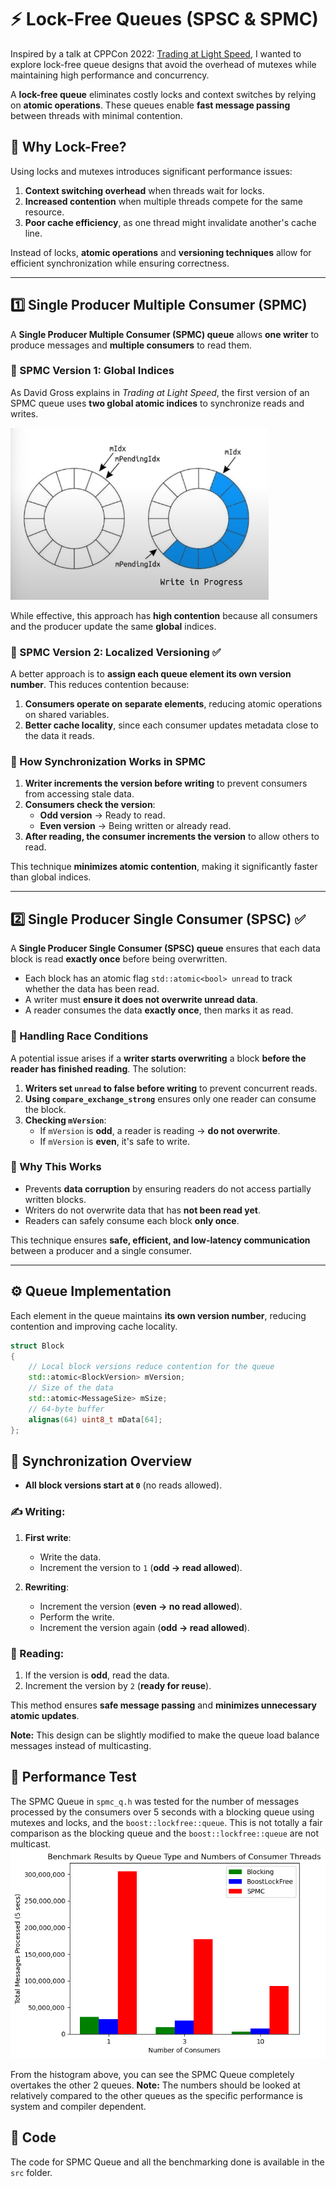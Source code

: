 # ⚡️ Lock-Free Queues (SPSC & SPMC)

Inspired by a talk at CPPCon 2022: [Trading at Light Speed](https://youtu.be/8uAW5FQtcvE), I wanted to explore lock-free queue designs that avoid the overhead of mutexes while maintaining high performance and concurrency.

A **lock-free queue** eliminates costly locks and context switches by relying on **atomic operations**. These queues enable **fast message passing** between threads with minimal contention.

## 🚀 Why Lock-Free?
Using locks and mutexes introduces significant performance issues:
1. **Context switching overhead** when threads wait for locks.
2. **Increased contention** when multiple threads compete for the same resource.
3. **Poor cache efficiency**, as one thread might invalidate another's cache line.

Instead of locks, **atomic operations** and **versioning techniques** allow for efficient synchronization while ensuring correctness.

---

## 1️⃣ Single Producer Multiple Consumer (SPMC)
A **Single Producer Multiple Consumer (SPMC) queue** allows **one writer** to produce messages and **multiple consumers** to read them.

### 🔹 SPMC Version 1: Global Indices
As David Gross explains in *Trading at Light Speed*, the first version of an SPMC queue uses **two global atomic indices** to synchronize reads and writes.

![SPMC V1](assets/spmc_q_v1.png)

While effective, this approach has **high contention** because all consumers and the producer update the same **global** indices.

### 🔹 SPMC Version 2: Localized Versioning ✅
A better approach is to **assign each queue element its own version number**. This reduces contention because:
1. **Consumers operate on separate elements**, reducing atomic operations on shared variables.
2. **Better cache locality**, since each consumer updates metadata close to the data it reads.

### 📌 How Synchronization Works in SPMC
1. **Writer increments the version before writing** to prevent consumers from accessing stale data.
2. **Consumers check the version**:
   - **Odd version** → Ready to read.
   - **Even version** → Being written or already read.
3. **After reading, the consumer increments the version** to allow others to read.

This technique **minimizes atomic contention**, making it significantly faster than global indices.

---

## 2️⃣ Single Producer Single Consumer (SPSC) ✅
A **Single Producer Single Consumer (SPSC) queue** ensures that each data block is read **exactly once** before being overwritten.

- Each block has an atomic flag `std::atomic<bool> unread` to track whether the data has been read.
- A writer must **ensure it does not overwrite unread data**.
- A reader consumes the data **exactly once**, then marks it as read.

### 🔹 Handling Race Conditions
A potential issue arises if a **writer starts overwriting** a block **before the reader has finished reading**. The solution:
1. **Writers set `unread` to false before writing** to prevent concurrent reads.
2. **Using `compare_exchange_strong`** ensures only one reader can consume the block.
3. **Checking `mVersion`**:
   - If `mVersion` is **odd**, a reader is reading → **do not overwrite**.
   - If `mVersion` is **even**, it's safe to write.

### 📌 Why This Works
- Prevents **data corruption** by ensuring readers do not access partially written blocks.
- Writers do not overwrite data that has **not been read yet**.
- Readers can safely consume each block **only once**.

This technique ensures **safe, efficient, and low-latency communication** between a producer and a single consumer.

---

## ⚙️ Queue Implementation
Each element in the queue maintains **its own version number**, reducing contention and improving cache locality.

```cpp
struct Block
{
    // Local block versions reduce contention for the queue
    std::atomic<BlockVersion> mVersion;
    // Size of the data
    std::atomic<MessageSize> mSize;
    // 64-byte buffer
    alignas(64) uint8_t mData[64];
};
```
## 🔄 Synchronization Overview

- **All block versions start at `0`** (no reads allowed).

### ✍️ Writing:
1. **First write**:
   - Write the data.
   - Increment the version to `1` (**odd → read allowed**).

2. **Rewriting**:
   - Increment the version (**even → no read allowed**).
   - Perform the write.
   - Increment the version again (**odd → read allowed**).

### 📖 Reading:
1. If the version is **odd**, read the data.
2. Increment the version by `2` (**ready for reuse**).

This method ensures **safe message passing** and **minimizes unnecessary atomic updates**.

**Note:** This design can be slightly modified to make the queue load balance messages instead of multicasting.

## 🔢 Performance Test
The SPMC Queue in `spmc_q.h` was tested for the number of messages processed by the consumers over 5 seconds with a blocking queue using mutexes and locks, and the `boost::lockfree::queue`.
This is not totally a fair comparison as the blocking queue and the `boost::lockfree::queue` are not multicast.
![benchmark histogram](assets/benchmark.png)

From the histogram above, you can see the SPMC Queue completely overtakes the other 2 queues.
**Note:** The numbers should be looked at relatively compared to the other queues as the specific performance is system and compiler dependent.

## 📝 Code
The code for SPMC Queue and all the benchmarking done is available in the `src` folder.
